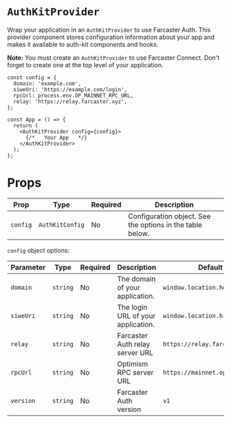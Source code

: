 # `AuthKitProvider`

Wrap your application in an `AuthKitProvider` to use Farcaster Auth. This provider component stores configuration information about your app and makes it available to auth-kit components and hooks.

**Note:** You must create an `AuthKitProvider` to use Farcaster Connect. Don't forget to create one at the top level of your application.

```tsx
const config = {
  domain: 'example.com',
  siweUri: 'https://example.com/login',
  rpcUrl: process.env.OP_MAINNET_RPC_URL,
  relay: 'https://relay.farcaster.xyz',
};

const App = () => {
  return (
    <AuthKitProvider config={config}>
      {/*   Your App   */}
    </AuthKitProvider>
  );
};
```

# Props

| Prop     | Type            | Required | Description                                           |
| -------- | --------------- | -------- | ----------------------------------------------------- |
| `config` | `AuthKitConfig` | No       | Configuration object. See the options in the table below. |

`config` object options:

| Parameter | Type     | Required | Description                        | Default                       |
| --------- | -------- | -------- | ---------------------------------- | ----------------------------- |
| `domain`  | `string` | No       | The domain of your application.    | `window.location.host`        |
| `siweUri` | `string` | No       | The login URL of your application. | `window.location.href`        |
| `relay`   | `string` | No       | Farcaster Auth relay server URL    | `https://relay.farcaster.xyz` |
| `rpcUrl`  | `string` | No       | Optimism RPC server URL            | `https://mainnet.optimism.io` |
| `version` | `string` | No       | Farcaster Auth version             | `v1`                          |
